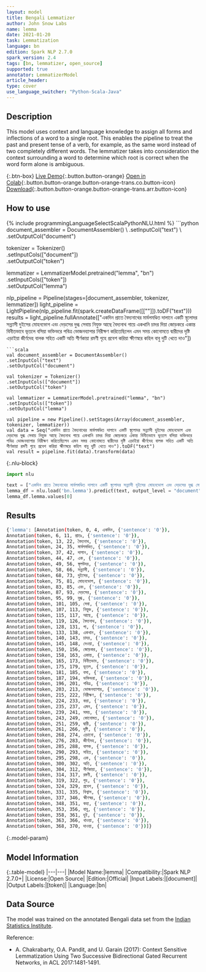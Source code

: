 ```yaml
---
layout: model
title: Bengali Lemmatizer
author: John Snow Labs
name: lemma
date: 2021-01-20
task: Lemmatization
language: bn
edition: Spark NLP 2.7.0
spark_version: 2.4
tags: [bn, lemmatizer, open_source]
supported: true
annotator: LemmatizerModel
article_header:
type: cover
use_language_switcher: "Python-Scala-Java"
---
```


## Description

This model uses context and language knowledge to assign all forms and inflections of a word to a single root. This enables the pipeline to treat the past and present tense of a verb, for example, as the same word instead of two completely different words. The lemmatizer takes into consideration the context surrounding a word to determine which root is correct when the word form alone is ambiguous.

{:.btn-box}
[Live Demo](https://demo.johnsnowlabs.com/public/TEXT_PREPROCESSING/){:.button.button-orange}
[Open in Colab](https://colab.research.google.com/github/JohnSnowLabs/spark-nlp-workshop/blob/master/tutorials/streamlit_notebooks/TEXT_PREPROCESSING.ipynb){:.button.button-orange.button-orange-trans.co.button-icon}
[Download](https://s3.amazonaws.com/auxdata.johnsnowlabs.com/public/models/lemma_bn_2.7.0_2.4_1611163691269.zip){:.button.button-orange.button-orange-trans.arr.button-icon}

## How to use



<div class="tabs-box" markdown="1">
{% include programmingLanguageSelectScalaPythonNLU.html %}
```python
document_assembler = DocumentAssembler() \
.setInputCol("text") \
.setOutputCol("document")

tokenizer = Tokenizer()\
.setInputCols(["document"]) \
.setOutputCol("token")

lemmatizer = LemmatizerModel.pretrained("lemma", "bn") \
.setInputCols(["token"]) \
.setOutputCol("lemma")

nlp_pipeline = Pipeline(stages=[document_assembler, tokenizer, lemmatizer])
light_pipeline = LightPipeline(nlp_pipeline.fit(spark.createDataFrame([[""]]).toDF("text")))
results = light_pipeline.fullAnnotate(["একদিন প্রাতে বৈদ্যনাথের মার্বলমণ্ডিত দালানে একটি স্থূলোদর সন্ন্যাসী দুইসের মোহনভোগ এবং দেড়সের দুগ্ধ সেবায় নিযুক্ত আছে বৈদ্যনাথ গায়ে একখানি চাদর দিয়া জোড়করে একান্ত বিনীতভাবে ভূতলে বসিয়া ভক্তিভরে পবিত্র ভোজনব্যাপার নিরীক্ষণ করিতেছিলেন এমন সময় কোনোমতে দ্বারীদের দৃষ্টি এড়াইয়া জীর্ণদেহ বালক সহিত একটি অতি শীর্ণকায়া রমণী গৃহে প্রবেশ করিয়া ক্ষীণস্বরে কহিল বাবু দুটি খেতে দাও"])
```
```scala
val document_assembler = DocumentAssembler()
.setInputCol("text")
.setOutputCol("document")

val tokenizer = Tokenizer()
.setInputCols(["document"])
.setOutputCol("token")

val lemmatizer = LemmatizerModel.pretrained("lemma", "bn")
.setInputCols(["token"])
.setOutputCol("lemma")

val pipeline = new Pipeline().setStages(Array(document_assembler, tokenizer, lemmatizer))
val data = Seq("একদিন প্রাতে বৈদ্যনাথের মার্বলমণ্ডিত দালানে একটি স্থূলোদর সন্ন্যাসী দুইসের মোহনভোগ এবং দেড়সের দুগ্ধ সেবায় নিযুক্ত আছে বৈদ্যনাথ গায়ে একখানি চাদর দিয়া জোড়করে একান্ত বিনীতভাবে ভূতলে বসিয়া ভক্তিভরে পবিত্র ভোজনব্যাপার নিরীক্ষণ করিতেছিলেন এমন সময় কোনোমতে দ্বারীদের দৃষ্টি এড়াইয়া জীর্ণদেহ বালক সহিত একটি অতি শীর্ণকায়া রমণী গৃহে প্রবেশ করিয়া ক্ষীণস্বরে কহিল বাবু দুটি খেতে দাও").toDF("text")
val result = pipeline.fit(data).transform(data)
```

{:.nlu-block}
```python
import nlu

text = ["একদিন প্রাতে বৈদ্যনাথের মার্বলমণ্ডিত দালানে একটি স্থূলোদর সন্ন্যাসী দুইসের মোহনভোগ এবং দেড়সের দুগ্ধ সেবায় নিযুক্ত আছে বৈদ্যনাথ গায়ে একখানি চাদর দিয়া জোড়করে একান্ত বিনীতভাবে ভূতলে বসিয়া ভক্তিভরে পবিত্র ভোজনব্যাপার নিরীক্ষণ করিতেছিলেন এমন সময় কোনোমতে দ্বারীদের দৃষ্টি এড়াইয়া জীর্ণদেহ বালক সহিত একটি অতি শীর্ণকায়া রমণী গৃহে প্রবেশ করিয়া ক্ষীণস্বরে কহিল বাবু দুটি খেতে দাও"]
lemma_df = nlu.load('bn.lemma').predict(text, output_level = "document")
lemma_df.lemma.values[0]
```

</div>

## Results

```bash
{'lemma': [Annotation(token, 0, 4, একদিন, {'sentence': '0'}),
Annotation(token, 6, 11, প্রাতঃ, {'sentence': '0'}),
Annotation(token, 13, 22, বৈদ্যনাথ, {'sentence': '0'}),
Annotation(token, 24, 35, মার্বলমণ্ডিত, {'sentence': '0'}),
Annotation(token, 37, 42, দালান, {'sentence': '0'}),
Annotation(token, 44, 47, এক, {'sentence': '0'}),
Annotation(token, 49, 56, স্থূলউদর, {'sentence': '0'}),
Annotation(token, 58, 66, সন্ন্যাসী, {'sentence': '0'}),
Annotation(token, 68, 73, দুইসের, {'sentence': '0'}),
Annotation(token, 75, 81, মোহনভোগ, {'sentence': '0'}),
Annotation(token, 83, 85, এবং, {'sentence': '0'}),
Annotation(token, 87, 93, দেড়সের, {'sentence': '0'}),
Annotation(token, 95, 99, দুগ্ধ, {'sentence': '0'}),
Annotation(token, 101, 105, সেবা, {'sentence': '0'}),
Annotation(token, 107, 113, নিযুক্ত, {'sentence': '0'}),
Annotation(token, 115, 117, আছে, {'sentence': '0'}),
Annotation(token, 119, 126, বৈদ্যনাথ, {'sentence': '0'}),
Annotation(token, 128, 131, গা, {'sentence': '0'}),
Annotation(token, 133, 138, একখান, {'sentence': '0'}),
Annotation(token, 140, 143, চাদর, {'sentence': '0'}),
Annotation(token, 145, 148, দেওয়া, {'sentence': '0'}),
Annotation(token, 150, 156, জোড়কর, {'sentence': '0'}),
Annotation(token, 158, 163, একান্ত, {'sentence': '0'}),
Annotation(token, 165, 173, বিনীতভাব, {'sentence': '0'}),
Annotation(token, 175, 179, ভূতল, {'sentence': '0'}),
Annotation(token, 181, 185, বসা, {'sentence': '0'}),
Annotation(token, 187, 194, ভক্তিভরা, {'sentence': '0'}),
Annotation(token, 196, 201, পবিত্র, {'sentence': '0'}),
Annotation(token, 203, 213, ভোজনব্যাপার, {'sentence': '0'}),
Annotation(token, 215, 222, নিরীক্ষণ, {'sentence': '0'}),
Annotation(token, 224, 233, করা, {'sentence': '0'}),
Annotation(token, 235, 237, এমন, {'sentence': '0'}),
Annotation(token, 239, 241, সময়, {'sentence': '0'}),
Annotation(token, 243, 249, কোনোমত, {'sentence': '0'}),
Annotation(token, 251, 259, দ্বারী, {'sentence': '0'}),
Annotation(token, 261, 266, দৃষ্টি, {'sentence': '0'}),
Annotation(token, 268, 274, এড়ানো, {'sentence': '0'}),
Annotation(token, 276, 283, জীর্ণদেহ, {'sentence': '0'}),
Annotation(token, 285, 288, বালক, {'sentence': '0'}),
Annotation(token, 290, 293, সহিত, {'sentence': '0'}),
Annotation(token, 295, 298, এক, {'sentence': '0'}),
Annotation(token, 300, 302, অতি, {'sentence': '0'}),
Annotation(token, 304, 312, শীর্ণকায়া, {'sentence': '0'}),
Annotation(token, 314, 317, রমণী, {'sentence': '0'}),
Annotation(token, 319, 322, গৃহ, {'sentence': '0'}),
Annotation(token, 324, 329, প্রবেশ, {'sentence': '0'}),
Annotation(token, 331, 335, বিশ্বাস, {'sentence': '0'}),
Annotation(token, 337, 346, ক্ষীণস্বর, {'sentence': '0'}),
Annotation(token, 348, 351, কহা, {'sentence': '0'}),
Annotation(token, 353, 356, বাবু, {'sentence': '0'}),
Annotation(token, 358, 361, দুই, {'sentence': '0'}),
Annotation(token, 363, 366, খাওয়া, {'sentence': '0'}),
Annotation(token, 368, 370, দাওয়া, {'sentence': '0'})]}
```

{:.model-param}
## Model Information

{:.table-model}
|---|---|
|Model Name:|lemma|
|Compatibility:|Spark NLP 2.7.0+|
|License:|Open Source|
|Edition:|Official|
|Input Labels:|[document]|
|Output Labels:|[token]|
|Language:|bn|

## Data Source

The model was trained on the annotated Bengali data set from the [Indian Statistics Institute](https://www.isical.ac.in).

Reference:

- A. Chakrabarty, O.A. Pandit, and U. Garain (2017): Context Sensitive Lemmatization Using Two Successive Bidirectional Gated Recurrent Networks, in ACL 2017:1481-1491.